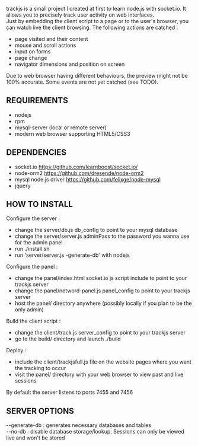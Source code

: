 trackjs is a small project I created at first to learn node.js with socket.io. It allows you to precisely track user activity on web interfaces.  
Just by embedding the client script to a page or to the user's browser, you can watch live the client browsing. The following actions are catched :
- page visited and their content
- mouse and scroll actions
- input on forms
- page change
- navigator dimensions and position on screen

Due to web browser having different behaviours, the preview might not be 100% accurate. Some events are not yet catched (see TODO).  

REQUIREMENTS  
------------  
- nodejs  
- rpm  
- mysql-server (local or remote server)  
- modern web browser supporting HTML5/CSS3  
  
DEPENDENCIES  
------------  
- socket.io https://github.com/learnboost/socket.io/  
- node-orm2 https://github.com/dresende/node-orm2  
- mysql node.js driver https://github.com/felixge/node-mysql  
- jquery  
  
HOW TO INSTALL  
--------------  
Configure the server :  
- change the server/db.js db_config to point to your mysql database  
- change the server/server.js adminPass to the password you wanna use for the admin panel  
- run ./install.sh  
- run 'server/server.js -generate-db' with nodejs  
  
Configure the panel :  
- change the panel/index.html socket.io js script include to point to your trackjs server   
- change the panel/netword-panel.js panel_config to point to your trackjs server  
- host the panel/ directory anywhere (possibly locally if you plan to be the only admin)  
  
Build the client script :  
- change the client/track.js server_config to point to your trackjs server  
- go to the build/ directory and launch ./build  
  
Deploy :  
- include the client/trackjsfull.js file on the website pages where you want the tracking to occur  
- visit the panel/ directory with your web browser to view past and live sessions   
  
By default the server listens to ports 7455 and 7456  
  
SERVER OPTIONS  
--------------  
--generate-db : generates necessary databases and tables  
--no-db : disable database storage/lookup. Sessions can only be viewed live and won't be stored  
